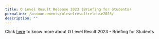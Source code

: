```yaml
---
title: O Level Result Release 2023 (Briefing for Students)
permalink: /announcements/olevelresultrelease2023/
description: ""
---
```

Click [here](/files/O-Level%20Result%20Release%202023%20-%20Briefing%20for%20Students.pdf) to know more about O Level Result 2023 - Briefing for Students
